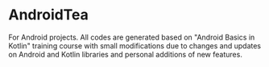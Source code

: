# AndroidTea
For Android projects.
All codes are generated based on "Android Basics in Kotlin" training course with small modifications due to changes and updates on Android and Kotlin libraries and personal additions of new features.
